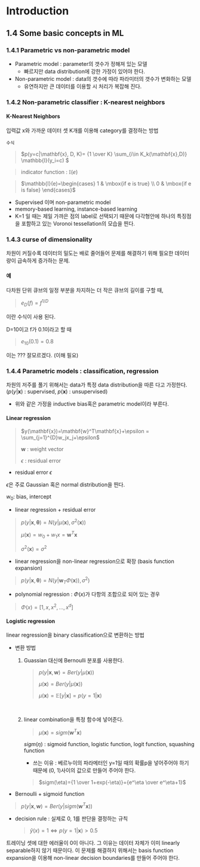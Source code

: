 # Introduction

## 1.4 Some basic concepts in ML

### 1.4.1 Parametric vs non-parametric model

- Parametric model : parameter의 갯수가 정해져 있는 모델
  - 빠르지만 data distribution에 강한 가정이 있어야 한다.
- Non-parametric model : data의 갯수에 따라 파라미터의 갯수가 변화하는 모델
  - 유연하지만 큰 데이터를 이용할 시 처리가 복잡해 진다.

### 1.4.2 Non-parametric classifier : K-nearest neighbors 

#### K-Nearest Neighbors 

입력값 x와 가까운 데이터 셋 K개를 이용해 category를 결정하는 방법

`수식`

>  $p(y=c|\mathbf{x}, D, K)= {1 \over K} \sum_{i\in K_k(\mathbf{x},D)} \mathbb{I}(y_i=c)  $

>  indicator function : $\mathbb{I}(e)$

>  $\mathbb{I}(e)=\begin{cases} 1 & \mbox{if e is  true} \\ 0 & \mbox{if e is false} \end{cases}$



- Supervised 이며 non-parametric model
- memory-based learning, instance-based learning
- K=1 일 때는 제일 가까은 점의 label로 선택되기 때문에 다각형안에 하나의 특징점을 포함하고 있는 Voronoi tessellation의 모습을 띈다.



### 1.4.3 curse of dimensionality

차원이 커질수록 데이터의 밀도는 배로 줄어들어 문제를 해결하기 위해 필요한 데이터 량이 급속하게 증가하는 문제.

#### 예 

다차원 단위 큐브의 일정 부분을 차지하는 더 작은 큐브의 길이를 구할 때, 

> $e_D(f)=f^{1/D}$

이란 수식이 사용 된다. 

D=10이고 f가 0.1이라고 할 때

> $e_{10}(0.1)=0.8$ 

이는 ??? 잘모르겠다. (이해 필요)



### 1.4.4 Parametric models : classification, regression

차원의 저주를 풀기 위해서는 data가 특정 data distribution을 따른 다고 가정한다. ($p(y|\mathbf{x})$ : supervised, $p(\mathbf{x})$ : unsupervised)

- 위와 같은 가정을 inductive bias혹은 parametric model이라 부른다. 

#### Linear regression

> $y(\mathbf{x})=\mathbf{w}^T\mathbf{x}+\epsilon = \sum_{j=1}^{D}w_jx_j+\epsilon$
>
> $\mathbf{w}$ : weight vector 
>
> $\epsilon$ : residual error

- residual error $\epsilon$

$\epsilon$은 주로 Gaussian 혹은 normal distribution을 띈다. 

$w_0$: bias, intercept

- linear regression + residual error 

> $p(y|\mathbf{x}, \mathbf{\theta})=N(y|\mu(\mathbf{x}), \sigma^2(\mathbf{x}))$
>
> $\mu(\mathbf{x})=w_0+w_1x=\mathbf{w}^T\mathbf{x}$
>
> $\sigma^2(\mathbf{x})=\sigma^2$

- linear regression을 non-linear regression으로 확장 (basis function expansion)

> $p(y|\mathbf{x}, \mathbf{\theta})=N(y|\mathbf{w}_T\Phi(\mathbf{x})), \sigma^2)$

 - polynomial regression : $\Phi(x)$가 다항의 조합으로 되어 있는 경우

> $\Phi(x)=[1,x,x^2,\dots, x^d]$



#### Logistic regression

linear regression을 binary classification으로 변환하는 방법

- 변환 방법

  1. Guassian 대신에 Bernoulli 분포를 사용한다.

     > $p(y|\mathbf{x},\mathbf{w})=Ber(y|\mu(\mathbf{x}))$
     >
     > $\mu(\mathbf{x})=Ber(y|\mu(\mathbf{x}))$
     >
     > $\mu(\mathbf{x})=\mathbb{E}[y|\mathbf{x}]=p(y=1|\mathbf{x})$

     ​	

  2. linear combination을 특정 함수에 넣어준다.

     > $\mu(\mathbf{x})=sigm(\mathbf{w}^T\mathbf{x})$

     $sigm(\eta)$ : sigmoid function, logistic function, logit function, squashing function

     - 쓰는 이유 : 베르누이의 파라메터인 y=1일 때의 확률p을 넣어주어야 하기 때문에 (0, 1)사이의 값으로 만들어 주어야 한다.

     > $sigm(\eta)={1 \over 1+exp(-\eta)}={e^\eta \over e^\eta+1}$

- Bernoulli + sigmoid function

> $p(y|\mathbf{x},\mathbf{w})=Ber(y|sigm(\mathbf{w}^T\mathbf{x}))$

- decision rule :  실제로 0, 1를 판단을 결정하는 규칙

  > $\hat{y}(x)=1 \iff p(y=1|\mathbf{x})>0.5$

트레이닝 셋에 대한 에러율이 0이 아니다. 그 이유는 데이터 자체가 이미 linearly separable하지 않기 때문이다. 이 문제를 해결하지 위해서는 basis function expansion을 이용해 non-linear decision boundaries를 만들어 주어야 한다.